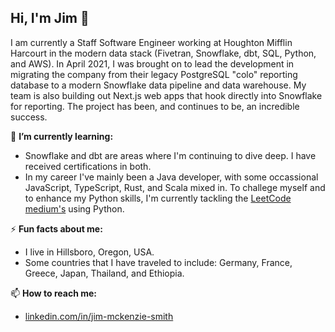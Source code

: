 ## Hi, I'm Jim 👋

I am currently a Staff Software Engineer working at Houghton Mifflin Harcourt in the modern data stack (Fivetran, Snowflake, dbt, SQL, Python, and AWS). In April 2021, I was brought on to lead the development in migrating the company from their legacy PostgreSQL "colo" reporting database to a modern Snowflake data pipeline and data warehouse. My team is also building out Next.js web apps that hook directly into Snowflake for reporting. The project has been, and continues to be, an incredible success.

🌱 **I’m currently learning:**
 - Snowflake and dbt are areas where I'm continuing to dive deep.  I have received certifications in both.  
 - In my career I've mainly been a Java developer, with some occassional JavaScript, TypeScript, Rust, and Scala mixed in.  To challege myself and to enhance my Python skills, I'm currently tackling the [LeetCode medium's](https://leetcode.com/explore/interview/card/top-interview-questions-medium/) using Python.

⚡ **Fun facts about me:**
 - I live in Hillsboro, Oregon, USA.
 - Some countries that I have traveled to include: Germany, France, Greece, Japan, Thailand, and Ethiopia.

📫 **How to reach me:**
 - [linkedin.com/in/jim-mckenzie-smith](https://www.linkedin.com/in/jim-mckenzie-smith/)

<!--

- 🔭 I’m currently working on ...
-  ...
- 👯 I’m looking to collaborate on ...
- 🤔 I’m looking for help with ...
- 💬 Ask me about ...
-  ...
- 😄 Pronouns: ...
- ⚡ Fun fact: ...
-->
